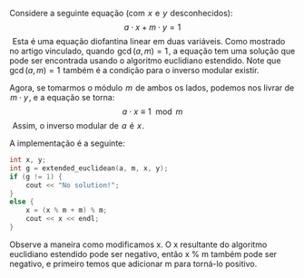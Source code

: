 
Considere a seguinte equação (com  $x$  e  $y$  desconhecidos):
$$a \cdot x + m \cdot y = 1$$ 
Esta é uma equação diofantina linear em duas variáveis. Como mostrado no artigo vinculado, quando  $\gcd(a, m) = 1$ , a equação tem uma solução que pode ser encontrada usando o algoritmo euclidiano estendido. Note que  $\gcd(a, m) = 1$  também é a condição para o inverso modular existir.

Agora, se tomarmos o módulo  $m$  de ambos os lados, podemos nos livrar de  $m \cdot y$ , e a equação se torna:
$$a \cdot x \equiv 1 \mod m$$ 
Assim, o inverso modular de  $a$  é  $x$ .

A implementação é a seguinte:

```c++
int x, y;
int g = extended_euclidean(a, m, x, y);
if (g != 1) {
    cout << "No solution!";
}
else {
    x = (x % m + m) % m;
    cout << x << endl;
}
```
Observe a maneira como modificamos x. O x resultante do algoritmo euclidiano estendido pode ser negativo, então x % m também pode ser negativo, e primeiro temos que adicionar m para torná-lo positivo.